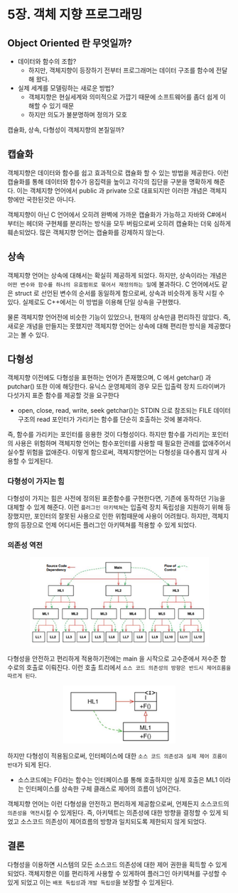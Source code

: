 # 5장. 객체 지향 프로그래밍

## Object Oriented 란 무엇일까?

- 데이터와 함수의 조합?
  - 하지만, 객체지향이 등장하기 전부터 프로그래머는 데이터 구조를 함수에 전달해 왔다.
- 실제 세계를 모델링하는 새로운 방법?
  - 객체지향은 현실세계와 의미적으로 가깝기 때문에 소프트웨어를 좀더 쉽게 이해할 수 있기 때문
  - 하지만 의도가 불분명하며 정의가 모호 
  
캡슐화, 상속, 다형성이 객체지향의 본질일까?

## 캡슐화

객체지향은 데이터와 함수를 쉽고 효과적으로 캡슐화 할 수 있는 방법을 제공한다.
이런 캡슐화를 통해 데이터와 함수가 응집력을 높이고 각각의 집단을 구분을 명확하게 해준다.
이는 객체지향 언어에서 public 과 private 으로 대표되지만 이러한 개념은 객체지향에만 국한된것은 아니다.

객체지향이 아닌 C 언어에서 오히려 완벽에 가까운 캡슐화가 가능하고 자바와 C#에서부터는 헤더와 구현체를
분리하는 방식을 모두 버림으로써 오히려 캡슐화는 더욱 심하게 훼손되었다. 많은 객체지향 언어는 캡슐화를 강제하지 않는다.

## 상속

객체지향 언어는 상속에 대해서는 확실히 제공하게 되었다. 하지만, 상속이라는 개념은 `어떤 변수와 함수를 하나의
유효범위로 묶어서 재정의하는 일`에 불과하다. C 언어에서도 같은 struct 로 선언된 변수의 순서를 동일하게 함으로써,
상속과 비슷하게 동작 시킬 수 있다. 실제로도 C++에서는 이 방법을 이용해 단일 상속을 구현했다.

물론 객체지향 언어전에 비슷한 기능이 있었으나, 현재의 상속만큼 편리하진 않았다.
즉, 새로운 개념을 만들지는 못했지만 객체지향 언어는 상속에 대해 편리한 방식을 제공했다고는 볼 수 있다.

## 다형성

객체지향 이전에도 다형성을 표현하는 언어가 존재했으며, C 에서 getchar() 과 putchar() 또한 이에 해당한다.
유닉스 운영체제의 경우 모든 입출력 장치 드라이버가 다섯가지 표준 함수를 제공할 것을 요구한다
- open, close, read, write, seek
getchar()는 STDIN 으로 참조되는 FILE 데이터 구조의 read 포인터가 가리키는 함수를 단순히 호출하는 것에 불과하다.

즉, 함수를 가리키는 포인터를 응용한 것이 다형성이다. 하지만 함수를 가리키는 포인터의 사용은 위험하며
객체지향 언어는 함수포인터를 사용할 때 필요한 관례를 없애주어서 실수할 위험을 없애준다.
이렇게 함으로써, 객체지향언어는 다형성을 대수롭지 않게 사용할 수 있게된다.

### 다형성이 가지는 힘

다형성이 가지는 힘은 사전에 정의된 표준함수를 구현한다면, 기존에 동작하던 기능을 대체할 수 있게 해준다.
이런 `플러그인 아키텍쳐`는 입출력 장치 독립성을 지원하기 위해 등장했지만, 포인터의 잘못된 사용으로 인한 위험때문에
사용이 어려웠다. 하지만, 객체지향의 등장으로 언제 어디서든 플러그인 아키텍쳐를 적용할 수 있게 되었다.

### 의존성 역전

<p align="center"><img src="./img/1.png" width="80%"></p>

다형성을 안전하고 편리하게 적용하기전에는 main 을 시작으로 고수준에서 저수준 함수로의 호출로 이뤄진다.
이런 호출 트리에서 `소스 코드 의존성의 방향은 반드시 제어흐름을 따르게 된다`.

<p align="center"><img src="./img/2.png" width="50%"></p>

하지만 다형성이 적용됨으로써, 인터페이스에 대한 `소스 코드 의존성과 실제 제어 흐름이 반대`가 되게 된다.
- 소스코드에는 F()라는 함수는 인터페이스를 통해 호출하지만 실제 호출은 ML1 이라는 인터페이스를 상속한 구체 클래스로 제어의 흐름이 넘어간다.

객체지향 언어는 이런 다형성을 안전하고 편리하게 제공함으로써, 언제든지 소스코드의 `의존성을 역전`시킬 수 있게된다.
즉, 아키텍트는 의존성에 대한 방향을 결정할 수 있게 되었고 소스코드 의존성이 제어흐름의 방향과 일치되도록 제한되지 않게 되었다.

## 결론

다형성을 이용하면 시스템의 모든 소스코드 의존성에 대한 제어 권한을 획득할 수 있게 되었다.
객체지향은 이를 편리하게 사용할 수 있게하여 플러그인 아키텍쳐를 구성할 수 있게 되었고 이는
`배포 독립성`과 `개발 독립성`을 보장할 수 있게된다.